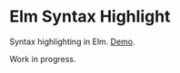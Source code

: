 # Elm Syntax Highlight

Syntax highlighting in Elm. [Demo](https://pablohirafuji.github.io/elm-syntax-highlight/).

Work in progress.
